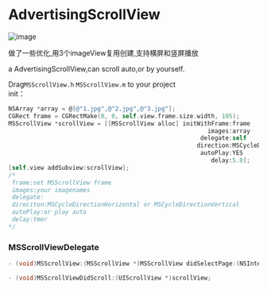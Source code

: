 # AdvertisingScrollView
![image](https://github.com/yuanshuainiuniu/AdvertisingScrollView/blob/master/shot.png)

做了一些优化,用3个imageView复用创建,支持横屏和竖屏播放


a AdvertisingScrollView,can scroll auto,or by yourself.

Drag`MSScrollView.h` `MSScrollView.m` to your project<br>
init：
```Objective-c
NSArray *array = @[@"1.jpg",@"2.jpg",@"3.jpg"];
CGRect frame = CGRectMake(0, 0, self.view.frame.size.width, 105);
MSScrollView *scrollView = [[MSScrollView alloc] initWithFrame:frame
                                                        images:array
                                                      delegate:self
                                                     direction:MSCycleDirectionHorizontal
                                                      autoPlay:YES
                                                         delay:5.0];
[self.view addSubview:scrollView];
/*
 frame:set MSScrollView frame
 images:your imagenames
 delegate:
 direciton:MSCycleDirectionHorizontal or MSCycleDirectionVertical
 autoPlay:or play auto
 delay:tmer
*/
```
### MSScrollViewDelegate
```Objective-c
- (void)MSScrollView:(MSScrollView *)MSScrollView didSelectPage:(NSInteger)index;

- (void)MSScrollViewDidScroll:(UIScrollView *)scrollView;


